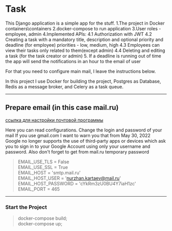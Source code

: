 # __Task__
This Django application is a simple app for the stuff.
1.The project in Docker containers\containers
2.docker-compose to run application
3.User roles - employee, admin
4.Implemented APIs:
  4.1 Authorization with JWT
  4.2 Creating a task with a mandatory title, description and optional priority and deadline (for employee)
      priorities - low, medium, high
  4.3 Employees can view their tasks only related to them(except admin)
  4.4 Deleting and editing a task (for the task creator or admin)
5. If a deadline is running out of time the app will send the notifications in an hour to the email of user

For that you need to configure main mail, I leave the instructions below.

In this project I use Docker for building the project, Postgres as Database, Redis as a message broker, and Celery as a task queue.

---

## __Prepare email (in this case mail.ru)__
[ссылка для настройки почтовой программы](https://help.mail.ru/mail/mailer/popsmtp)


Here you can read configurations. Change the login and password of your mail
If you use gmail.com I want to warn you that from May 30, 2022
Google no longer supports the use of third-party apps or devices which ask you to sign in to your Google Account using only your username and password.
Also don't forget to get from mail.ru temporary password

>EMAIL_USE_TLS = False<br/>
>EMAIL_USE_SSL = True<br/>
>EMAIL_HOST = 'smtp.mail.ru'<br/>
>EMAIL_HOST_USER = 'nurzhan.kartaev@mail.ru'<br/>
>EMAIL_HOST_PASSWORD = 'cYkRm3zU0BU4Y7iaH1zc'<br/>
>EMAIL_PORT = 465<br/>

---

### Start the Project

>docker-compose build;<br/>
>docker-compose up;<br/>

